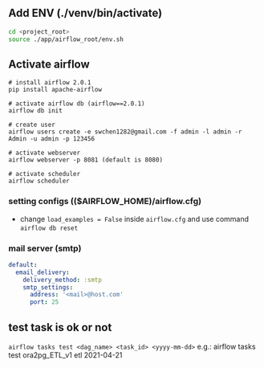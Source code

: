 ## Add ENV (./venv/bin/activate)
```sh
cd <project_root>
source ./app/airflow_root/env.sh
```

## Activate airflow
```
# install airflow 2.0.1
pip install apache-airflow

# activate airflow db (airflow==2.0.1)
airflow db init

# create user
airflow users create -e swchen1282@gmail.com -f admin -l admin -r Admin -u admin -p 123456

# activate webserver
airflow webserver -p 8081 (default is 8080)

# activate scheduler
airflow scheduler
```

### setting configs (($AIRFLOW_HOME)/airflow.cfg)

- change `load_examples = False` inside `airflow.cfg` and use command `airflow db reset`

### mail server (smtp)

```yml
default:
  email_delivery:
    delivery_method: :smtp
    smtp_settings:
      address: '<mail>@host.com'
      port: 25
```

## test task is ok or not
`airflow tasks test <dag_name> <task_id> <yyyy-mm-dd>` e.g.: airflow tasks test ora2pg_ETL_v1 etl 2021-04-21
